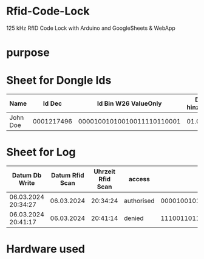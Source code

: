 # Rfid-Code-Lock
125 kHz RfID Code Lock with Arduino and GoogleSheets &amp; WebApp

# purpose

# Sheet for Dongle Ids
Name | Id Dec | Id Bin W26 ValueOnly | Datum hinzugefügt | Id BinW26 Formula
|-| - | - | - | -
John Doe |	0001217496 |	00001001010010011110110001 |	01.01.2024 | 	=DEC_TO_BIN26(B2)

# Sheet for Log
Datum Db Write | Datum Rfid Scan | Uhrzeit Rfid Scan | access | Dongle Id | Name
|-|-|-|-|-|-
06.03.2024 20:34:27 |	06.03.2024 | 20:34:24	| authorised | 00001001010010011110110001	| John Doe
06.03.2024 20:41:17	| 06.03.2024 |	20:41:14 |	denied	| 11100110110100100111011001	

# Hardware used
